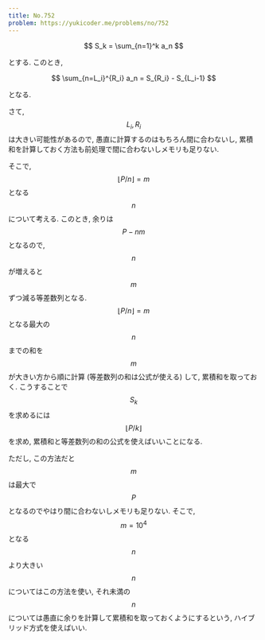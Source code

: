 ```yaml
---
title: No.752
problem: https://yukicoder.me/problems/no/752
---
```

$$
S_k = \sum_{n=1}^k a_n
$$

とする. このとき,

$$
\sum_{n=L_i}^{R_i} a_n = S_{R_i} - S_{L_i-1}
$$

となる.

さて, $$ L_i, R_i $$ は大きい可能性があるので, 愚直に計算するのはもちろん間に合わないし, 累積和を計算しておく方法も前処理で間に合わないしメモリも足りない.

そこで, $$ \lfloor P/n \rfloor = m $$ となる $$ n $$ について考える. このとき, 余りは $$ P - nm $$ となるので, $$ n $$ が増えると $$ m $$ ずつ減る等差数列となる. $$ \lfloor P/n \rfloor = m $$ となる最大の $$ n $$ までの和を $$ m $$ が大きい方から順に計算 (等差数列の和は公式が使える) して, 累積和を取っておく. こうすることで $$ S_k $$ を求めるには $$ \lfloor P/k \rfloor $$ を求め, 累積和と等差数列の和の公式を使えばいいことになる.

ただし, この方法だと $$ m $$ は最大で $$ P $$ となるのでやはり間に合わないしメモリも足りない. そこで, $$ m = 10^4 $$ となる $$ n $$ より大きい $$ n $$ についてはこの方法を使い, それ未満の $$ n $$ については愚直に余りを計算して累積和を取っておくようにするという, ハイブリッド方式を使えばいい.
